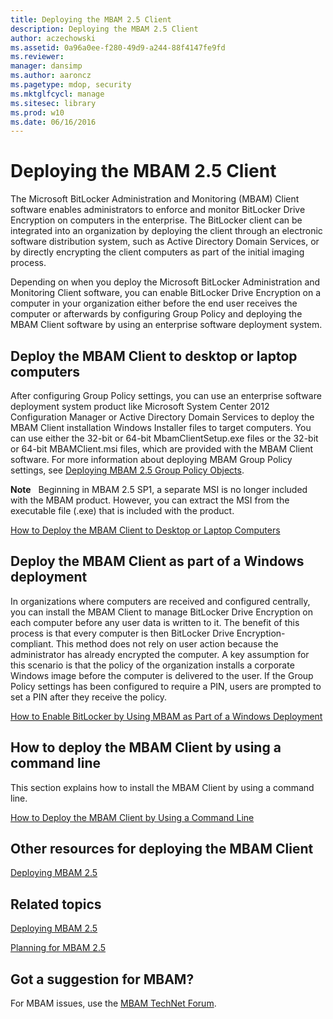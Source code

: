 ```yaml
---
title: Deploying the MBAM 2.5 Client
description: Deploying the MBAM 2.5 Client
author: aczechowski
ms.assetid: 0a96a0ee-f280-49d9-a244-88f4147fe9fd
ms.reviewer: 
manager: dansimp
ms.author: aaroncz
ms.pagetype: mdop, security
ms.mktglfcycl: manage
ms.sitesec: library
ms.prod: w10
ms.date: 06/16/2016
---
```



# Deploying the MBAM 2.5 Client


The Microsoft BitLocker Administration and Monitoring (MBAM) Client software enables administrators to enforce and monitor BitLocker Drive Encryption on computers in the enterprise. The BitLocker client can be integrated into an organization by deploying the client through an electronic software distribution system, such as Active Directory Domain Services, or by directly encrypting the client computers as part of the initial imaging process.

Depending on when you deploy the Microsoft BitLocker Administration and Monitoring Client software, you can enable BitLocker Drive Encryption on a computer in your organization either before the end user receives the computer or afterwards by configuring Group Policy and deploying the MBAM Client software by using an enterprise software deployment system.

## Deploy the MBAM Client to desktop or laptop computers


After configuring Group Policy settings, you can use an enterprise software deployment system product like Microsoft System Center 2012 Configuration Manager or Active Directory Domain Services to deploy the MBAM Client installation Windows Installer files to target computers. You can use either the 32-bit or 64-bit MbamClientSetup.exe files or the 32-bit or 64-bit MBAMClient.msi files, which are provided with the MBAM Client software. For more information about deploying MBAM Group Policy settings, see [Deploying MBAM 2.5 Group Policy Objects](deploying-mbam-25-group-policy-objects.md).

**Note**  
Beginning in MBAM 2.5 SP1, a separate MSI is no longer included with the MBAM product. However, you can extract the MSI from the executable file (.exe) that is included with the product.

 

[How to Deploy the MBAM Client to Desktop or Laptop Computers](how-to-deploy-the-mbam-client-to-desktop-or-laptop-computers-mbam-25.md)

## Deploy the MBAM Client as part of a Windows deployment


In organizations where computers are received and configured centrally, you can install the MBAM Client to manage BitLocker Drive Encryption on each computer before any user data is written to it. The benefit of this process is that every computer is then BitLocker Drive Encryption-compliant. This method does not rely on user action because the administrator has already encrypted the computer. A key assumption for this scenario is that the policy of the organization installs a corporate Windows image before the computer is delivered to the user. If the Group Policy settings has been configured to require a PIN, users are prompted to set a PIN after they receive the policy.

[How to Enable BitLocker by Using MBAM as Part of a Windows Deployment](how-to-enable-bitlocker-by-using-mbam-as-part-of-a-windows-deploymentmbam-25.md)

## How to deploy the MBAM Client by using a command line


This section explains how to install the MBAM Client by using a command line.

[How to Deploy the MBAM Client by Using a Command Line](how-to-deploy-the-mbam-client-by-using-a-command-line.md)

## Other resources for deploying the MBAM Client


[Deploying MBAM 2.5](deploying-mbam-25.md)



## Related topics


[Deploying MBAM 2.5](deploying-mbam-25.md)

[Planning for MBAM 2.5](planning-for-mbam-25.md)

 
## Got a suggestion for MBAM?

For MBAM issues, use the [MBAM TechNet Forum](https://social.technet.microsoft.com/Forums/home?forum=mdopmbam).
 





